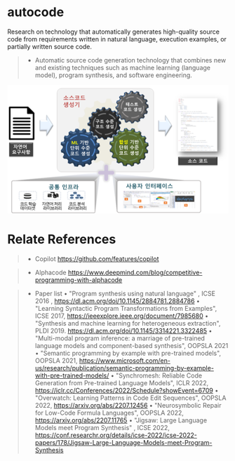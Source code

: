 # autocode

Research on technology that automatically generates high-quality source code from requirements written in natural language, execution examples, or partially written source code.

>-  Automatic source code generation technology that combines new and existing techniques such as machine learning (language model), program synthesis, and software engineering.

![image](./overview_autocode.png)

# Relate References

>- Copilot https://github.com/features/copilot
  
>- Alphacode https://www.deepmind.com/blog/competitive-programming-with-alphacode

>- Paper list
•	"Program synthesis using natural language" , ICSE 2016 , https://dl.acm.org/doi/10.1145/2884781.2884786
•	"Learning Syntactic Program Transformations from Examples", ICSE 2017, https://ieeexplore.ieee.org/document/7985680
•	"Synthesis and machine learning for heterogeneous extraction", PLDI 2019. https://dl.acm.org/doi/10.1145/3314221.3322485
•	"Multi-modal program inference: a marriage of pre-trained language models and component-based synthesis", OOPSLA 2021
•	"Semantic programming by example with pre-trained models", OOPSLA 2021, https://www.microsoft.com/en-us/research/publication/semantic-programming-by-example-with-pre-trained-models/
•	"Synchromesh: Reliable Code Generation from Pre-trained Language Models", ICLR 2022,  https://iclr.cc/Conferences/2022/Schedule?showEvent=6709
•	"Overwatch: Learning Patterns in Code Edit Sequences", OOPSLA 2022, https://arxiv.org/abs/2207.12456
•	"Neurosymbolic Repair for Low-Code Formula Languages", OOPSLA 2022, https://arxiv.org/abs/2207.11765
•	"Jigsaw: Large Language Models meet Program Synthesis" , ICSE 2022, https://conf.researchr.org/details/icse-2022/icse-2022-papers/178/Jigsaw-Large-Language-Models-meet-Program-Synthesis

